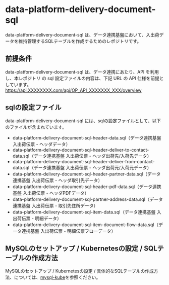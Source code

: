 # data-platform-delivery-document-sql   

data-platform-delivery-document-sql は、データ連携基盤において、入出荷データを維持管理するSQLテーブルを作成するためのレポジトリです。

## 前提条件  
data-platform-delivery-document-sql は、データ連携にあたり、API を利用し、本レポジトリ の sql 設定ファイルの内容は、下記 URL の API 仕様を前提としています。  
https://api.XXXXXXXX.com/api/OP_API_XXXXXXX_XXX/overview    

## sqlの設定ファイル

data-platform-delivery-document-sql には、sqlの設定ファイルとして、以下のファイルが含まれています。  

* data-platform-delivery-document-sql-header-data.sql（データ連携基盤 入出荷伝票 - ヘッダデータ）
* data-platform-delivery-document-sql-header-deliver-to-contact-data.sql（データ連携基盤 入出荷伝票 - ヘッダ出荷先/入荷先データ）
* data-platform-delivery-document-sql-header-deliver-from-contact-data.sql（データ連携基盤 入出荷伝票 - ヘッダ出荷元/入荷元データ）
* data-platform-delivery-document-sql-header-partner-data.sql（データ連携基盤 入出荷伝票 - ヘッダ取引先データ）
* data-platform-delivery-document-sql-header-pdf-data.sql（データ連携基盤 入出荷伝票 - ヘッダPDFデータ）
* data-platform-delivery-document-sql-partner-address-data.sql（データ連携基盤 入出荷伝票 - 取引先住所データ）
* data-platform-delivery-document-sql-item-data.sql（データ連携基盤 入出荷伝票 - 明細データ）
* data-platform-delivery-document-sql-item-document-flow-data.sql（データ連携基盤 入出荷伝票 - 明細伝票フローデータ）

## MySQLのセットアップ / Kubernetesの設定 / SQLテーブルの作成方法
MySQLのセットアップ / Kubernetesの設定 / 具体的なSQLテーブルの作成方法、については、[mysql-kube](https://github.com/latonaio/mysql-kube)を参照ください。
